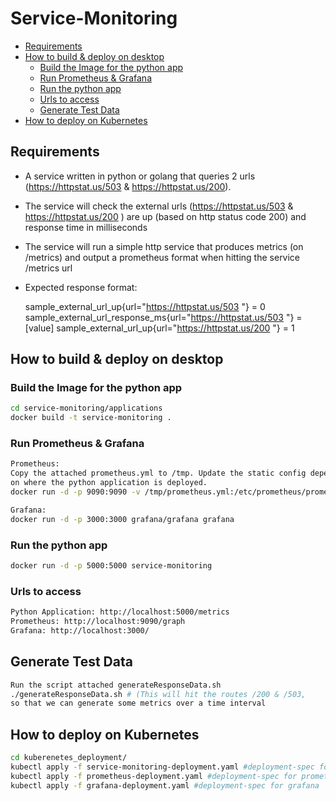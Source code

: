# Service-Monitoring

* [Requirements](#requirements)
* [How to build & deploy on desktop](#how-to-build--deploy-on-desktop)
    * [Build the Image for the python app](#build-the-image-for-the-python-app)
    * [Run Prometheus & Grafana](#run-prometheus--grafana)    
    * [Run the python app](#run-the-python-app) 
    * [Urls to access](#urls-to-access) 
    * [Generate Test Data](#generate-test-data) 
* [How to deploy on Kubernetes](#how-to-deploy-on-Kubernetes)


## Requirements
* A service written in python or golang that queries 2 urls (https://httpstat.us/503 & https://httpstat.us/200).
* The service will check the external urls (https://httpstat.us/503 & https://httpstat.us/200 ) are up (based on http status code 200) and response time in milliseconds
* The service will run a simple http service that produces  metrics (on /metrics) and output a prometheus format when hitting the service /metrics url
* Expected response format:

    sample_external_url_up{url="https://httpstat.us/503 "}  = 0
    sample_external_url_response_ms{url="https://httpstat.us/503 "}  = [value]
    sample_external_url_up{url="https://httpstat.us/200 "}  = 1


## How to build & deploy on desktop

### Build the Image for the python app

```sh
cd service-monitoring/applications
docker build -t service-monitoring .
```

### Run Prometheus & Grafana

```sh
Prometheus: 
Copy the attached prometheus.yml to /tmp. Update the static config depending
on where the python application is deployed.
docker run -d -p 9090:9090 -v /tmp/prometheus.yml:/etc/prometheus/prometheus.yml prom/prometheus

Grafana:
docker run -d -p 3000:3000 grafana/grafana grafana
```

### Run the python app

```sh
docker run -d -p 5000:5000 service-monitoring
```
### Urls to access

```sh
Python Application: http://localhost:5000/metrics
Prometheus: http://localhost:9090/graph
Grafana: http://localhost:3000/
```

## Generate Test Data
```sh
Run the script attached generateResponseData.sh
./generateResponseData.sh # (This will hit the routes /200 & /503,
so that we can generate some metrics over a time interval
```

## How to deploy on Kubernetes
```sh
cd kuberenetes_deployment/
kubectl apply -f service-monitoring-deployment.yaml #deployment-spec for monitoring service
kubectl apply -f prometheus-deployment.yaml #deployment-spec for prometheus
kubectl apply -f grafana-deployment.yaml #deployment-spec for grafana
```
